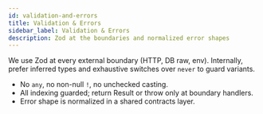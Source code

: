 ```yaml
---
id: validation-and-errors
title: Validation & Errors
sidebar_label: Validation & Errors
description: Zod at the boundaries and normalized error shapes
---
```


We use Zod at every external boundary (HTTP, DB raw, env). Internally, prefer inferred types and exhaustive switches over `never` to guard variants.

- No `any`, no non-null `!`, no unchecked casting.
- All indexing guarded; return Result or throw only at boundary handlers.
- Error shape is normalized in a shared contracts layer.
